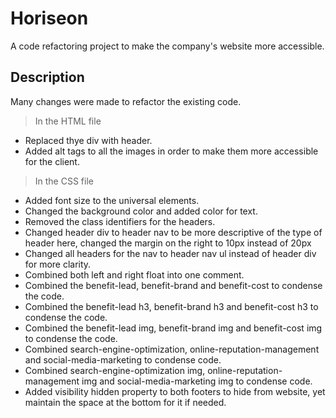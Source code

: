 # Horiseon

A code refactoring project to make the company's website more accessible.

## Description

Many changes were made to refactor the existing code. 

 >   In the HTML file

*   Replaced thye div with header.
*   Added alt tags to all the images in order to make them more accessible for the client.
 >   In the CSS file
*   Added font size to the universal elements.
*   Changed the background color and added color for text.
*   Removed the class identifiers for the headers.
*   Changed header div to header nav to be more descriptive of the type of header here, changed the margin on the right to 10px instead of 20px
*   Changed all headers for the nav to header nav ul instead of header div for more clarity.
*   Combined both left and right float into one comment.
*   Combined the benefit-lead, benefit-brand and benefit-cost to condense the code.
*   Combined the benefit-lead h3, benefit-brand h3 and benefit-cost h3 to condense the code.
*   Combined the benefit-lead img, benefit-brand img and benefit-cost img to condense the code.
*   Combined search-engine-optimization, online-reputation-management and social-media-marketing to condense code.
*   Combined search-engine-optimization img, online-reputation-management img and social-media-marketing img to condense code.
*   Added visibility hidden property to both footers to hide from website, yet maintain the space at the bottom for it if needed.